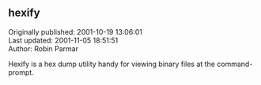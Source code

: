 ## hexify  
Originally published: 2001-10-19 13:06:01  
Last updated: 2001-11-05 18:51:51  
Author: Robin Parmar  
  
Hexify is a hex dump utility handy for viewing binary files at the command-prompt.